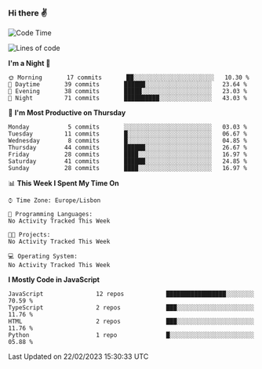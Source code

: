 ### Hi there :v:

<!--
**eusebioaddsilva/eusebioaddsilva** is a ✨ _special_ ✨ repository because its `README.md` (this file) appears on your GitHub profile.

<!--START_SECTION:waka-->
![Code Time](http://img.shields.io/badge/Code%20Time-35%20hrs%2012%20mins-blue)

![Lines of code](https://img.shields.io/badge/From%20Hello%20World%20I%27ve%20Written-2%20Million%20lines%20of%20code-blue)

**I'm a Night 🦉** 

```text
🌞 Morning       17 commits       ██░░░░░░░░░░░░░░░░░░░░░░░   10.30 % 
🌆 Daytime       39 commits       ██████░░░░░░░░░░░░░░░░░░░   23.64 % 
🌃 Evening       38 commits       █████░░░░░░░░░░░░░░░░░░░░   23.03 % 
🌙 Night         71 commits       ██████████░░░░░░░░░░░░░░░   43.03 % 

```
📅 **I'm Most Productive on Thursday** 

```text
Monday           5 commits       ░░░░░░░░░░░░░░░░░░░░░░░░░   03.03 % 
Tuesday         11 commits       █░░░░░░░░░░░░░░░░░░░░░░░░   06.67 % 
Wednesday        8 commits       █░░░░░░░░░░░░░░░░░░░░░░░░   04.85 % 
Thursday        44 commits       ██████░░░░░░░░░░░░░░░░░░░   26.67 % 
Friday          28 commits       ████░░░░░░░░░░░░░░░░░░░░░   16.97 % 
Saturday        41 commits       ██████░░░░░░░░░░░░░░░░░░░   24.85 % 
Sunday          28 commits       ████░░░░░░░░░░░░░░░░░░░░░   16.97 % 

```


📊 **This Week I Spent My Time On** 

```text
⌚︎ Time Zone: Europe/Lisbon

💬 Programming Languages: 
No Activity Tracked This Week

🐱‍💻 Projects: 
No Activity Tracked This Week

💻 Operating System: 
No Activity Tracked This Week

```

**I Mostly Code in JavaScript** 

```text
JavaScript               12 repos            █████████████████░░░░░░░░   70.59 % 
TypeScript               2 repos             ███░░░░░░░░░░░░░░░░░░░░░░   11.76 % 
HTML                     2 repos             ███░░░░░░░░░░░░░░░░░░░░░░   11.76 % 
Python                   1 repo              █░░░░░░░░░░░░░░░░░░░░░░░░   05.88 % 

```



 Last Updated on 22/02/2023 15:30:33 UTC
<!--END_SECTION:waka-->
